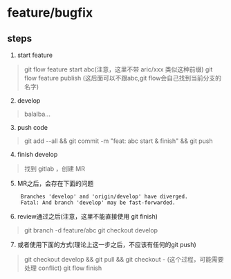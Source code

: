 # feature/bugfix


## steps
1. start feature
> git flow feature start abc(注意，这里不带 aric/xxx 类似这种前缀)
> git flow feature publish (这后面可以不跟abc,git flow会自己找到当前分支的名字)

2. develop
> balalba...

3. push code
> git add --all && git commit -m "feat: abc start & finish" && git push

4. finish develop
> 找到 gitlab ，创建 MR

5. MR之后，会存在下面的问题
   ~~~
    Branches 'develop' and 'origin/develop' have diverged.
    Fatal: And branch 'develop' may be fast-forwarded.
   ~~~

6. review通过之后(注意，这里不能直接使用 git finish)
> git branch -d feature/abc
> git checkout develop

7. 或者使用下面的方式(理论上这一步之后，不应该有任何的git push)
> git checkout develop && git pull && git checkout - (这个过程，可能需要处理 conflict)
> git flow finish
